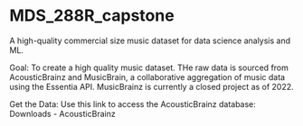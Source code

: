 # MDS_288R_capstone
A high-quality commercial size music dataset for data science analysis and ML.

Goal: To create a high quality music dataset. THe raw data is sourced from AcousticBrainz and MusicBrain, a collaborative aggregation of music data using the Essentia API. MusicBrainz is currently a closed project as of 2022.

Get the Data:
Use this link to access the AcousticBrainz database: Downloads - AcousticBrainz

